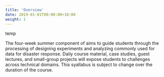 ```yaml
---
title: 'Overview'
date: 2019-01-01T00:00:00+10:00
weight: 1
---
```


temp

The four-week summer component of aims to guide students through the processing of designing experiments and analyzing commonly used for data for disaster response. Daily course material, case studies, guest lectures, and small-group projects will expose students to challenges across technical domains. This syallabus is subject to change over the duration of the course.